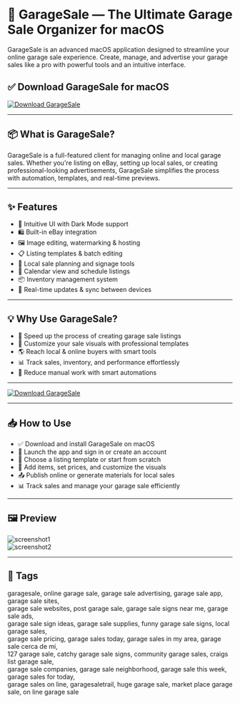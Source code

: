 # 🛒 GarageSale — The Ultimate Garage Sale Organizer for macOS

GarageSale is an advanced macOS application designed to streamline your online garage sale experience. Create, manage, and advertise your garage sales like a pro with powerful tools and an intuitive interface.

## ✅ Download GarageSale for macOS
[![Download GarageSale](https://img.shields.io/badge/Download-GarageSale-blueviolet)](#)

---

## 📦 What is GarageSale?

GarageSale is a full-featured client for managing online and local garage sales. Whether you're listing on eBay, setting up local sales, or creating professional-looking advertisements, GarageSale simplifies the process with automation, templates, and real-time previews.

---

## ✨ Features

- 🧾 Intuitive UI with Dark Mode support  
- 🛍️ Built-in eBay integration  
- 🖼️ Image editing, watermarking & hosting  
- 📋 Listing templates & batch editing  
- 📍 Local sale planning and signage tools  
- 📅 Calendar view and schedule listings  
- 📦 Inventory management system  
- 🔄 Real-time updates & sync between devices

---

## 💡 Why Use GarageSale?

- 🚀 Speed up the process of creating garage sale listings  
- 🎨 Customize your sale visuals with professional templates  
- 🌎 Reach local & online buyers with smart tools  
- 📊 Track sales, inventory, and performance effortlessly  
- 🧠 Reduce manual work with smart automations  

---

[![Download GarageSale](https://img.shields.io/badge/Download-GarageSale-blueviolet)](#)

---

## 📥 How to Use

- ✅ Download and install GarageSale on macOS  
- 🚀 Launch the app and sign in or create an account  
- 🎨 Choose a listing template or start from scratch  
- 🛒 Add items, set prices, and customize the visuals  
- 📤 Publish online or generate materials for local sales  
- 📊 Track sales and manage your garage sale efficiently


---

## 🖼️ Preview

![screenshot1](https://www.iwascoding.com/Images/GarageSale/whatsnew/darkMode.png)  
![screenshot2](https://www.iwascoding.com/Images/eBayAuctionImages/gs9/en/previewMode.png)

---

## 📌 Tags

garagesale, online garage sale, garage sale advertising, garage sale app, garage sale sites,  
garage sale websites, post garage sale, garage sale signs near me, garage sale ads,  
garage sale sign ideas, garage sale supplies, funny garage sale signs, local garage sales,  
garage sale pricing, garage sales today, garage sales in my area, garage sale cerca de mi,  
127 garage sale, catchy garage sale signs, community garage sales, craigs list garage sale,  
garage sale companies, garage sale neighborhood, garage sale this week, garage sales for today,  
garage sales on line, garagesaletrail, huge garage sale, market place garage sale, on line garage sale
